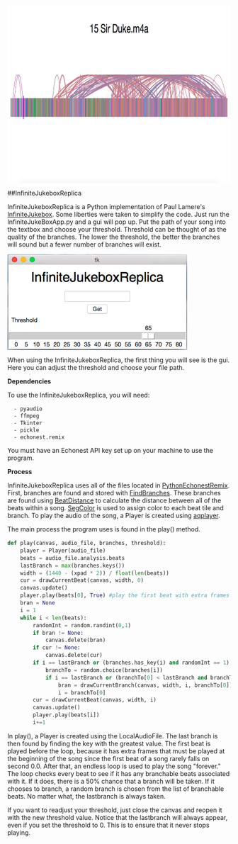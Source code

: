 <img src="https://github.com/jlstack/PythonEchonestRemix/blob/master/InfiniteJukeboxReplica/Images/InfinitePlaylist.png" height="400" width="800" align="middle"/>

##InfiniteJukeboxReplica

InfiniteJukeboxReplica is a Python implementation of Paul Lamere's [InfiniteJukebox]. Some liberties were taken to simplify the code. Just run the InfiniteJukeBoxApp.py and a gui will pop up. Put the path of your song into the textbox and choose your threshold. Threshold can be thought of as the quality of the branches. The lower the threshold, the better the branches will sound but a fewer number of branches will exist.

<img src="https://github.com/jlstack/PythonEchonestRemix/blob/master/InfiniteJukeboxReplica/Images/InfinitePlaylistGui.png" align="middle"/>

When using the InfiniteJukeboxReplica, the first thing you will see is the gui. Here you can adjust the threshold and choose your file path.

**Dependencies**

To use the InfiniteJukeboxReplica, you will need:

      - pyaudio
      - ffmpeg
      - Tkinter
      - pickle
      - echonest.remix 

You must have an Echonest API key set up on your machine to use the program.

**Process**

InfiniteJukeboxReplica uses all of the files located in [PythonEchonestRemix]. First, branches are found and stored with [FindBranches]. These branches are found using [BeatDistance] to calculate the distance between all of the beats within a song. [SegColor] is used to assign color to each beat tile and branch. To play the audio of the song, a Player is created using [aqplayer]. 

The main process the program uses is found in the play() method.

```python
def play(canvas, audio_file, branches, threshold):
    player = Player(audio_file)
    beats = audio_file.analysis.beats
    lastBranch = max(branches.keys())
    width = (1440 - (xpad * 2)) / float(len(beats))
    cur = drawCurrentBeat(canvas, width, 0)
    canvas.update()
    player.play(beats[0], True) #play the first beat with extra frames for intro
    bran = None
    i = 1
    while i < len(beats):
        randomInt = random.randint(0,1)
        if bran != None:
            canvas.delete(bran)
        if cur != None:
            canvas.delete(cur)
        if i == lastBranch or (branches.has_key(i) and randomInt == 1):
            branchTo = random.choice(branches[i])
            if i == lastBranch or (branchTo[0] < lastBranch and branchTo[1] <= threshold):
                bran = drawCurrentBranch(canvas, width, i, branchTo[0])
                i = branchTo[0]
        cur = drawCurrentBeat(canvas, width, i)
        canvas.update()
        player.play(beats[i])
        i+=1
```

In play(), a Player is created using the LocalAudioFile. The last branch is then found by finding the key with the greatest value. The first beat is played before the loop, because it has extra frames that must be played at the beginning of the song since the first beat of a song rarely falls on second 0.0. After that, an endless loop is used to play the song "forever." The loop checks every beat to see if it has any branchable beats associated with it. If it does, there is a 50% chance that a branch will be taken. If it chooses to branch, a random branch is chosen from the list of branchable beats. No matter what, the lastbranch is always taken. 

If you want to readjust your threshold, just close the canvas and reopen it with the new threshold value. Notice that the lastbranch will always appear, even if you set the threshold to 0. This is to ensure that it never stops playing.

[InfiniteJukebox]: http://labs.echonest.com/Uploader/index.html
[PythonEchonestRemix]: https://github.com/jlstack/PythonEchonestRemix
[aqplayer]: https://github.com/jlstack/PythonEchonestRemix/tree/master/aqplayer
[BeatDistance]: https://github.com/jlstack/PythonEchonestRemix/tree/master/BeatDistance
[FindBranches]: https://github.com/jlstack/PythonEchonestRemix/tree/master/FindBranches
[SegColor]: https://github.com/jlstack/PythonEchonestRemix/tree/master/SegColor  
